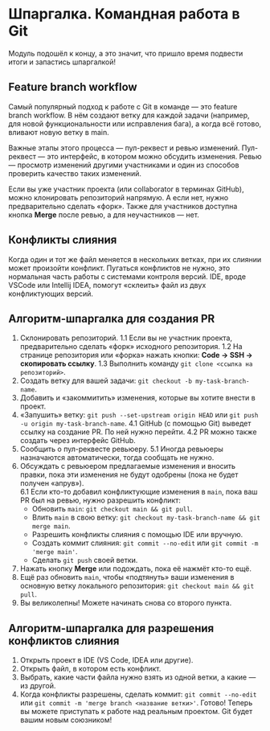 # Шпаргалка. Командная работа в Git

Модуль подошёл к концу, а это значит, что пришло время подвести итоги и запастись шпаргалкой!

## Feature branch workflow

Самый популярный подход к работе с Git в команде — это feature branch workflow. В нём создают ветку для каждой задачи (например, для новой функциональности или исправления бага), а когда всё готово, вливают новую ветку в main.

Важные этапы этого процесса — пул-реквест и ревью изменений. Пул-реквест — это интерфейс, в котором можно обсудить изменения. Ревью — просмотр изменений другими участниками и один из способов проверить качество таких изменений.

Если вы уже участник проекта (или collaborator в терминах GitHub), можно клонировать репозиторий напрямую. А если нет, нужно предварительно сделать «форк». Также для участников доступна кнопка **Merge** после ревью, а для неучастников — нет.

## Конфликты слияния

Когда один и тот же файл меняется в нескольких ветках, при их слиянии может произойти конфликт. Пугаться конфликтов не нужно, это нормальная часть работы с системами контроля версий. IDE, вроде VSCode или Intellij IDEA, помогут «склеить» файл из двух конфликтующих версий.

## Алгоритм-шпаргалка для создания PR

1. Склонировать репозиторий.
    1.1 Если вы не участник проекта, предварительно сделать «форк» исходного репозитория.
    1.2 На странице репозитория или «форка» нажать кнопки: **Code → SSH → скопировать ссылку**.
    1.3 Выполнить команду `git clone <ссылка на репозиторий>`.
2. Создать ветку для вашей задачи: `git checkout -b my-task-branch-name`.
3. Добавить и «закоммитить» изменения, которые вы хотите внести в проект.
4. «Запушить» ветку: `git push --set-upstream origin HEAD` или `git push -u origin my-task-branch-name`.
    4.1 GitHub (с помощью Git) выведет ссылку на создание PR. По ней нужно перейти.
    4.2 PR можно также создать через интерфейс GitHub.
5. Сообщить о пул-реквесте ревьюеру.
    5.1 Иногда ревьюеры назначаются автоматически, тогда сообщать не нужно.
6. Обсуждать с ревьюером предлагаемые изменения и вносить правки, пока эти изменения не будут одобрены (пока не будет получен «апрув»).  
    6.1 Если кто-то добавил конфликтующие изменения в `main`, пока ваш PR был на ревью, нужно разрешить конфликт:  
    * Обновить `main`: `git checkout main && git pull`.
    * Влить `main` в свою ветку: `git checkout my-task-branch-name && git merge main`.
    * Разрешить конфликты слияния с помощью IDE или вручную.
    * Создать коммит слияния: `git commit --no-edit` или `git commit -m 'merge main'`.
    * Сделать `git push` своей ветки.
7. Нажать кнопку **Merge** или подождать, пока её нажмёт кто-то ещё.
8. Ещё раз обновить `main`, чтобы «подтянуть» ваши изменения в основную ветку локального репозитория: `git checkout main && git pull`.
9. Вы великолепны! Можете начинать снова со второго пункта.

## Алгоритм-шпаргалка для разрешения конфликтов слияния

1. Открыть проект в IDE (VS Code, IDEA или другие).
2. Открыть файл, в котором есть конфликт.
3. Выбрать, какие части файла нужно взять из одной ветки, а какие — из другой.
4. Когда конфликты разрешены, сделать коммит: `git commit --no-edit` или `git commit -m 'merge branch <название ветки>'`.
Готово! Теперь вы можете приступать к работе над реальным проектом. Git будет вашим новым союзником!
